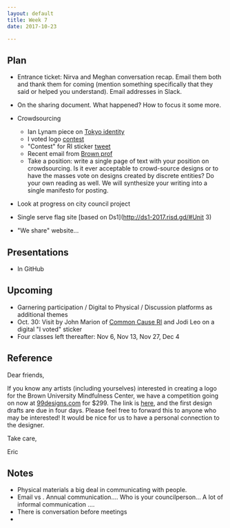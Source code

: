 ```yaml
---
layout: default
title: Week 7
date: 2017-10-23

---
```


## Plan
* Entrance ticket: Nirva and Meghan conversation recap. Email them both and thank them for coming (mention something specifically that they said or helped you understand). Email addresses in Slack.



* On the sharing document. What happened? How to focus it some more.
* Crowdsourcing
  * Ian Lynam piece on [Tokyo identity](https://medium.com/@ianlynam/why-we-should-really-be-concerned-about-the-visual-identity-for-the-tokyo-olympics-969830d0e819)
  * I voted logo [contest](https://www.fastcodesign.com/90124343/10-new-designs-for-the-i-voted-sticker)
  * "Contest" for RI sticker [tweet](https://twitter.com/JohnMarionjr/status/918881704147914752)
  * Recent email from [Brown prof](#one)
  * Take a position: write a single page of text with your position on crowdsourcing. Is it ever acceptable to crowd-source designs or to have the masses vote on designs created by discrete entities? Do your own reading as well. We will synthesize your writing into a single manifesto for posting.
* Look at progress on city council project
* Single serve flag site [based on Ds1](http://ds1-2017.risd.gd/#Unit 3)
* "We share" website...


## Presentations
* In GitHub

## Upcoming
* Garnering participation / Digital to Physical / Discussion platforms as additional themes
* Oct. 30: Visit by John Marion of [Common Cause RI](http://commoncauseri.org/) and Jodi Leo on a digital "I voted" sticker
* Four classes left thereafter: Nov 6, Nov 13, Nov 27, Dec 4



<h2 id="one">Reference</h2>

Dear friends,

If you know any artists (including yourselves) interested in creating a logo for the Brown University Mindfulness Center, we have a competition going on now at [99designs.com](https://99designs.com/) for $299. The link is [here](https://99designs.com/logo-design/contests/brown-university-mindfulness-center-launch-743623/brief#section-backgroundInformation), and the first design drafts are due in four days. Please feel free to forward this to anyone who may be interested! It would be nice for us to have a personal connection to the designer.

Take care,

Eric




## Notes
- Physical materials a big deal in communicating with people.
- Email vs . Annual communication.... Who is your councilperson... A lot of informal communication ....
- There is conversation before meetings
-
